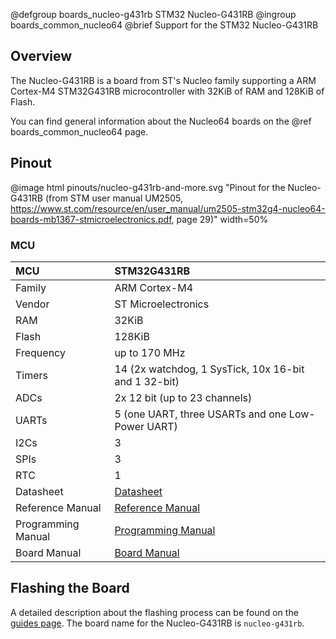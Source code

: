 @defgroup    boards_nucleo-g431rb STM32 Nucleo-G431RB
@ingroup     boards_common_nucleo64
@brief       Support for the STM32 Nucleo-G431RB

## Overview

The Nucleo-G431RB is a board from ST's Nucleo family supporting a ARM
Cortex-M4 STM32G431RB microcontroller with 32KiB of RAM and 128KiB of Flash.

You can find general information about the Nucleo64 boards on the
@ref boards_common_nucleo64 page.

## Pinout

@image html pinouts/nucleo-g431rb-and-more.svg "Pinout for the Nucleo-G431RB (from STM user manual UM2505, https://www.st.com/resource/en/user_manual/um2505-stm32g4-nucleo64-boards-mb1367-stmicroelectronics.pdf, page 29)" width=50%

### MCU

| MCU          | STM32G431RB
|:-------------|:--------------------|
| Family       | ARM Cortex-M4       |
| Vendor       | ST Microelectronics |
| RAM          | 32KiB               |
| Flash        | 128KiB              |
| Frequency    | up to 170 MHz       |
| Timers       | 14 (2x watchdog, 1 SysTick, 10x 16-bit and 1 32-bit) |
| ADCs         | 2x 12 bit (up to 23 channels) |
| UARTs        | 5 (one UART, three USARTs and one Low-Power UART) |
| I2Cs         | 3                   |
| SPIs         | 3                   |
| RTC          | 1                   |
| Datasheet    | [Datasheet](https://www.st.com/resource/en/datasheet/stm32g431rb.pdf)|
| Reference Manual | [Reference Manual](https://www.st.com/resource/en/reference_manual/rm0440-stm32g4-series-advanced-armbased-32bit-mcus-stmicroelectronics.pdf)|
| Programming Manual | [Programming Manual](https://www.st.com/resource/en/programming_manual/pm0214-stm32-cortexm4-mcus-and-mpus-programming-manual-stmicroelectronics.pdf)|
| Board Manual | [Board Manual](https://www.st.com/resource/en/user_manual/um2505-stm32g4-nucleo64-boards-mb1367-stmicroelectronics.pdf)|

## Flashing the Board

A detailed description about the flashing process can be found on the
[guides page](https://guide.riot-os.org/board_specific/stm32/).
The board name for the Nucleo-G431RB is `nucleo-g431rb`.
